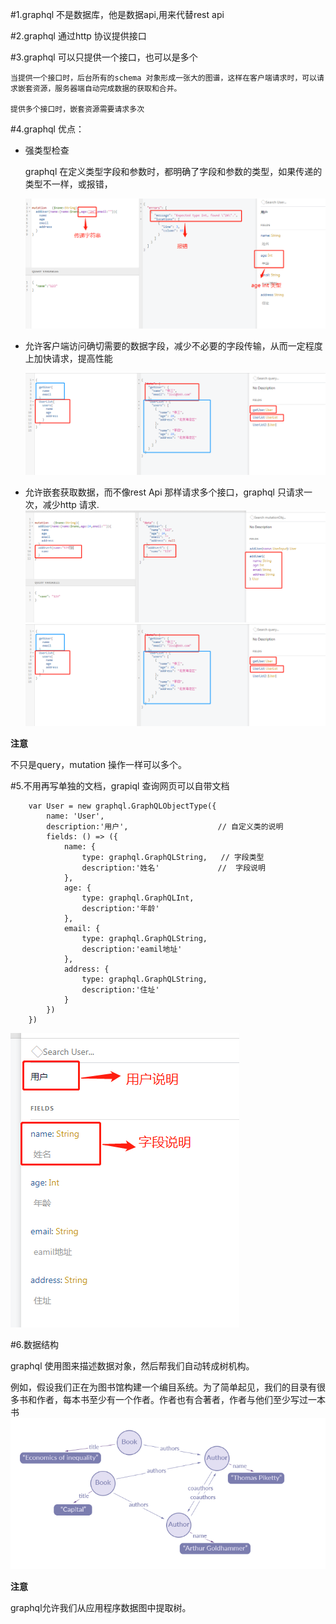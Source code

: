 #1.graphql 不是数据库，他是数据api,用来代替rest api

#2.graphql 通过http 协议提供接口

#3.graphql 可以只提供一个接口，也可以是多个

    当提供一个接口时，后台所有的schema 对象形成一张大的图谱，这样在客户端请求时，可以请求嵌套资源，服务器端自动完成数据的获取和合并。

    提供多个接口时，嵌套资源需要请求多次

#4.graphql 优点：

+ 强类型检查
  
  graphql 在定义类型字段和参数时，都明确了字段和参数的类型，如果传递的类型不一样，或报错，

  ![avatar](../../assets/mutation4.png)

+ 允许客户端访问确切需要的数据字段，减少不必要的字段传输，从而一定程度上加快请求，提高性能
  
  ![avatar](../../assets/query1.png)
  
+ 允许嵌套获取数据，而不像rest Api 那样请求多个接口，graphql 只请求一次，减少http 请求.
  ![avatar](../../assets/param1.png)
  ![avatar](../../assets/query1.png)
  
**注意**
  
  不只是query，mutation 操作一样可以多个。

#5.不用再写单独的文档，grapiql 查询网页可以自带文档

        var User = new graphql.GraphQLObjectType({
            name: 'User',
            description:'用户',                    // 自定义类的说明
            fields: () => ({
                name: {
                    type: graphql.GraphQLString,   // 字段类型
                    description:'姓名'             //  字段说明
                },                
                age: {
                    type: graphql.GraphQLInt,
                    description:'年龄'
                },
                email: {
                    type: graphql.GraphQLString,
                    description:'eamil地址'
                },
                address: {
                    type: graphql.GraphQLString,
                    description:'住址'
                }
            })
        })   
![avatar](../../assets/doc.png)

#6.数据结构

graphql 使用图来描述数据对象，然后帮我们自动转成树机构。

例如，假设我们正在为图书馆构建一个编目系统。为了简单起见，我们的目录有很多书和作者，每本书至少有一个作者。作者也有合著者，作者与他们至少写过一本书
![avatar](../../assets/graph_data.png)


**注意**


graphql允许我们从应用程序数据图中提取树。



